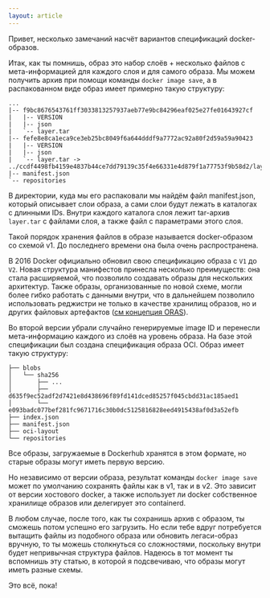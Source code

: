 ```yaml
---
layout: article
---
```

Привет, несколько замечаний насчёт вариантов спецификаций docker-образов.

Итак, как ты помнишь, образ это набор слоёв + несколько файлов с мета-информацией для каждого слоя и для самого образа. Мы можем получить архив при помощи команды `docker image save`, а в распакованном виде образ имеет примерно такую структуру:

```
...
|-- f9bc8676543761ff3033813257937aeb77e9bc84296eaf025e27fe01643927cf
|   |-- VERSION
|   |-- json
|   `-- layer.tar
|-- fefe8e8ca1eca9ce3eb25bc8049f6a644dddf9a7772ac92a80f2d59a59a90423
|   |-- VERSION
|   |-- json
|   `-- layer.tar -> ../ccdf4498fb4159e4837b44ce7dd79139c35f4e66331e4d879f1a77753f9b58d2/layer.tar
|-- manifest.json
`-- repositories
```

В директории, куда мы его распаковали мы найдём файл manifest.json, который описывает слои образа, а сами слои будут лежать в каталогах с длинными IDs. Внутри каждого каталога слоя лежит tar-архив `layer.tar` с файлами слоя, а также файл с параметрами этого слоя.

Такой порядок хранения файлов в образе называется docker-образом со схемой v1. До последнего времени она была очень распространена.

В 2016 Docker официально обновил свою спецификацию образа с `V1` до `V2`. Новая структура манифестов принесла несколько преимуществ: она стала расширяемой, что позволило создавать образы для нескольких архитектур. Также образы, организованные по новой схеме, могли более гибко работать с данными внутри, что в дальнейшем позволило использовать реджистри не только в качестве хранилищ образов, но и других файловых артефактов ([см концепция ORAS](https://oras.land/)).

Во второй версии убрали случайно генерируемые image ID и перенесли мета-информацию каждого из слоёв на уровень образа. На базе этой спецификации был создана спецификация образа OCI. Образ имеет такую структуру:

```
├── blobs
│   └── sha256
│       ├── ...
│       ├── d635f9ec52adf2d7421e8d438696f89fd141dced85257f045cbdd31ac185aed1
│       └── e093badc077bef281fc9671716c30b0dc5125816828eed4915438af0d3a52efb
├── index.json
├── manifest.json
├── oci-layout
└── repositories
```

Все образы, загружаемые в Dockerhub хранятся в этом формате, но старые образы могут иметь первую версию.

Но независимо от версии образа, результат команды `docker image save` может по умолчанию сохранять файлы как в v1, так и в v2. Это зависит от версии хостового docker, а также использует ли docker собственное хранилище образов или делегирует это containerd. 

В любом случае, после того, как ты сохранишь архив с образом, ты сможешь потом успешно его загрузить. Но если тебе вдруг потребуется вытащить файлы из подобного образа или обновить легаси-образ вручную, то ты можешь столкнуться со сложностями, поскольку внутри будет непривычная структура файлов. Надеюсь в тот момент ты вспомнишь эту статью, в которой я подсвечиваю, что образы могут иметь разные схемы.

Это всё, пока!
